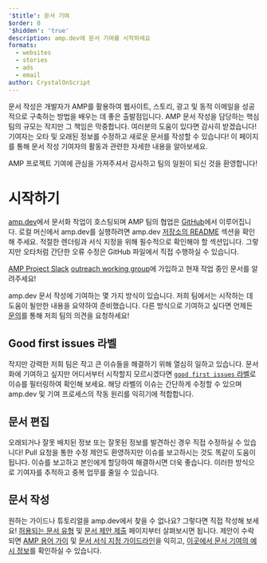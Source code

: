 ```yaml
---
'$title': 문서 기여
$order: 0
'$hidden': 'true'
description: amp.dev에 문서 기여를 시작하세요
formats:
  - websites
  - stories
  - ads
  - email
author: CrystalOnScript
---
```


문서 작성은 개발자가 AMP를 활용하여 웹사이트, 스토리, 광고 및 동적 이메일을 성공적으로 구축하는 방법을 배우는 데 좋은 출발점입니다. AMP 문서 작성을 담당하는 핵심 팀의 규모는 작지만 그 책임은 막중합니다. 여러분의 도움이 있다면 감사히 받겠습니다! 기여자는 오타 및 오래된 정보를 수정하고 새로운 문서를 작성할 수 있습니다! 이 페이지를 통해 문서 작성 기여자의 활동과 관련한 자세한 내용을 알아보세요.

AMP 프로젝트 기여에 관심을 가져주셔서 감사하고 팀의 일원이 되신 것을 환영합니다!

# 시작하기

[amp.dev](https://amp.dev/)에서 문서화 작업이 호스팅되며 AMP 팀의 협업은 [GitHub](https://github.com/ampproject)에서 이루어집니다. 로컬 머신에서 amp.dev를 실행하려면 amp.dev [저장소의 README](https://github.com/ampproject/amp.dev) 섹션을 확인해 주세요. 적절한 렌더링과 서식 지정을 위해 필수적으로 확인해야 할 섹션입니다. 그렇지만 오타처럼 간단한 오류 수정은 GitHub 파일에서 직접 수행하실 수 있습니다.

[AMP Project Slack](https://docs.google.com/forms/d/e/1FAIpQLSd83J2IZA6cdR6jPwABGsJE8YL4pkypAbKMGgUZZriU7Qu6Tg/viewform?fbzx=4406980310789882877) [outreach working group](https://github.com/ampproject/wg-outreach)에 가입하고 현재 작업 중인 문서를 알려주세요!

amp.dev 문서 작성에 기여하는 몇 가지 방식이 있습니다. 저희 팀에서는 시작하는 데 도움이 될만한 내용을 요약하여 준비했습니다. 다른 방식으로 기여하고 싶다면 언제든 [문의](https://github.com/ampproject/wg-outreach)를 통해 저희 팀의 의견을 요청하세요!

## Good first issues 라벨

작지만 강력한 저희 팀은 작고 큰 이슈들을 해결하기 위해 열심히 일하고 있습니다. 문서화에 기여하고 싶지만 어디서부터 시작할지 모르시겠다면 [`good first issues` 라벨](https://github.com/ampproject/amp.dev/labels/good%20first%20issue)로 이슈를 필터링하여 확인해 보세요. 해당 라벨의 이슈는 간단하게 수정할 수 있으며 amp.dev 및 기여 프로세스의 작동 원리를 익히기에 적합합니다.

## 문서 편집

오래되거나 잘못 배치된 정보 또는 잘못된 정보를 발견하신 경우 직접 수정하실 수 있습니다! Pull 요청을 통한 수정 제안도 환영하지만 이슈를 보고하시는 것도 똑같이 도움이 됩니다. 이슈를 보고하고 본인에게 할당하여 해결하시면 더욱 좋습니다. 이러한 방식으로 기여자를 추적하고 중복 업무를 줄일 수 있습니다.

## 문서 작성

원하는 가이드나 튜토리얼을 amp.dev에서 찾을 수 없나요? 그렇다면 직접 작성해 보세요! [허용되는 문서 유형](documentation-types.md) 및 [문서 제안 제출](https://github.com/ampproject/amp.dev/issues/new?assignees=&labels=&template=--content-proposal-.md&title=Content+proposal+) 페이지부터 살펴보시면 됩니다. 제안이 수락되면 [ AMP 용어 가이](formatting.md?format=websites) 및 [문서 서식 지정 가이드라인](formatting.md)을 익히고, [이곳에서 문서 기여의 예시 정보](https://github.com/ampproject/amp.dev/blob/future/contributing/samples.md)를 확인하실 수 있습니다.
